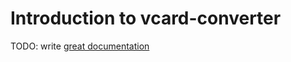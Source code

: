 # Introduction to vcard-converter

TODO: write [great documentation](http://jacobian.org/writing/what-to-write/)
